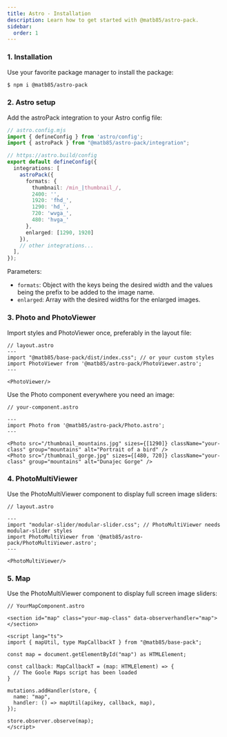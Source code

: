 ```yaml
---
title: Astro - Installation
description: Learn how to get started with @matb85/astro-pack.
sidebar:
  order: 1
---
```


### 1. Installation

Use your favorite package manager to install the package:

```bash
$ npm i @matb85/astro-pack
```

### 2. Astro setup

Add the astroPack integration to your Astro config file:

```ts
// astro.config.mjs
import { defineConfig } from 'astro/config';
import { astroPack } from "@matb85/astro-pack/integration";

// https://astro.build/config
export default defineConfig({
  integrations: [
    astroPack({
      formats: {
        thumbnail: /min_|thumbnail_/,
        2400: '',
        1920: 'fhd_',
        1290: 'hd_',
        720: 'wvga_',
        480: 'hvga_'
      },
      enlarged: [1290, 1920]
    }),
    // other integrations...
  ],
});
```

Parameters:

- `formats`: Object with the keys being the desired width and the values being the prefix to be added to the image name.
- `enlarged`: Array with the desired widths for the enlarged images.

### 3. Photo and PhotoViewer

Import styles and PhotoViewer once, preferably in the layout file:

```astro
// layout.astro
---
import "@matb85/base-pack/dist/index.css"; // or your custom styles
import PhotoViewer from '@matb85/astro-pack/PhotoViewer.astro';
---

<PhotoViewer/>
```

Use the Photo component everywhere you need an image:

```astro
// your-component.astro

---
import Photo from '@matb85/astro-pack/Photo.astro';
---

<Photo src="/thumbnail_mountains.jpg" sizes={[1290]} className="your-class" group="mountains" alt="Portrait of a bird" />
<Photo src="/thumbnail_gorge.jpg" sizes={[480, 720]} className="your-class" group="mountains" alt="Dunajec Gorge" />
```

### 4. PhotoMultiViewer 

Use the PhotoMultiViewer component to display full screen image sliders:

```astro
// layout.astro

---
import "modular-slider/modular-slider.css"; // PhotoMultiViewer needs modular-slider styles
import PhotoMultiViewer from '@matb85/astro-pack/PhotoMultiViewer.astro';
---
  
<PhotoMultiViewer/>
```


### 5. Map

Use the PhotoMultiViewer component to display full screen image sliders:

```astro
// YourMapComponent.astro

<section id="map" class="your-map-class" data-observerhandler="map"></section>

<script lang="ts">
import { mapUtil, type MapCallbackT } from "@matb85/base-pack";

const map = document.getElementById("map") as HTMLElement;

const callback: MapCallbackT = (map: HTMLElement) => {
  // The Goole Maps script has been loaded
}

mutations.addHandler(store, {
  name: "map",
  handler: () => mapUtil(apikey, callback, map),
});

store.observer.observe(map);
</script>
  ```
